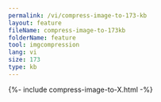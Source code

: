 ```yaml
---
permalink: /vi/compress-image-to-173-kb
layout: feature
fileName: compress-image-to-173kb
folderName: feature
tool: imgcompression
lang: vi
size: 173
type: kb
---
```


{%- include compress-image-to-X.html -%}
